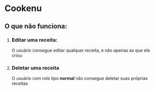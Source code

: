 # Cookenu


## O que não funciona:

<ol>
    <li>
        <h3> <strong>Editar uma receita: </strong></h3>
        <p>O usuário consegue editar qualquer receita, e não apenas as que ele criou </p>
    </li>
    <li>
        <h3><strong>Deletar uma receita</strong></h3>
        <p>O usuário com role tipo <strong>normal</strong> não consegue deletar suas próprias receitas</p>
    </li>
</ol>